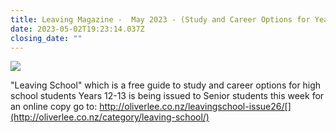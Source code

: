```yaml
---
title: Leaving Magazine -  May 2023 - (Study and Career Options for Year 12 - 13)
date: 2023-05-02T19:23:14.037Z
closing_date: ""
---
```

![](https://res.cloudinary.com/whanganuihigh/image/upload/v1683055324/Careers%20and%20Vocational/Leaving_School_Magazine_-_Issue_26.jpg)

"Leaving School" which is a free guide to study and career options for high school students Years 12-13 is being issued to Senior students this week for an online copy go to: http://oliverlee.co.nz/leavingschool-issue26/[](http://oliverlee.co.nz/category/leaving-school/)